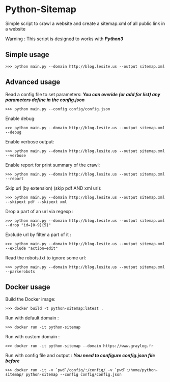 Python-Sitemap
==============
Simple script to crawl a website and create a sitemap.xml of all public link in a website

Warning : This script is designed to works with ***Python3***

Simple usage
------------
	>>> python main.py --domain http://blog.lesite.us --output sitemap.xml

Advanced usage
--------------

Read a config file to set parameters:
***You can overide (or add for list) any parameters define in the config.json***

	>>> python main.py --config config/config.json

Enable debug:

	>>> python main.py --domain http://blog.lesite.us --output sitemap.xml --debug

Enable verbose output:

    >>> python main.py --domain http://blog.lesite.us --output sitemap.xml --verbose

Enable report for print summary of the crawl:

	>>> python main.py --domain http://blog.lesite.us --output sitemap.xml --report

Skip url (by extension) (skip pdf AND xml url):

	>>> python main.py --domain http://blog.lesite.us --output sitemap.xml --skipext pdf --skipext xml 

Drop a part of an url via regexp :

	>>> python main.py --domain http://blog.lesite.us --output sitemap.xml --drop "id=[0-9]{5}"

Exclude url by filter a part of it :

	>>> python main.py --domain http://blog.lesite.us --output sitemap.xml --exclude "action=edit"

Read the robots.txt to ignore some url:

	>>> python main.py --domain http://blog.lesite.us --output sitemap.xml --parserobots

Docker usage
--------------

Build the Docker image:

	>>> docker build -t python-sitemap:latest .

Run with default domain :

	>>> docker run -it python-sitemap

Run with custom domain :

	>>> docker run -it python-sitemap --domain https://www.graylog.fr

Run with config file and output :
***You need to configure config.json file before***
	
	>>> docker run -it -v `pwd`/config/:/config/ -v `pwd`:/home/python-sitemap/ python-sitemap --config config/config.json
